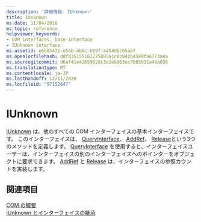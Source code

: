 ```yaml
---
description: '詳細情報: IUnknown'
title: IUnknown
ms.date: 11/04/2016
ms.topic: reference
helpviewer_keywords:
- COM interfaces, base interface
- IUnknown interface
ms.assetid: e6b85472-e54b-4b8c-b19f-4454d6c05a8f
ms.openlocfilehash: ddfd35155162275885a1c0c842b4589fa6773a4a
ms.sourcegitcommit: d6af41e42699628c3e2e6063ec7b03931a49a098
ms.translationtype: MT
ms.contentlocale: ja-JP
ms.lasthandoff: 12/11/2020
ms.locfileid: "97152647"
---
```

# <a name="iunknown"></a>IUnknown

[IUnknown](/windows/win32/api/unknwn/nn-unknwn-iunknown) は、他のすべての COM インターフェイスの基本インターフェイスです。  このインターフェイスは、 [QueryInterface](/windows/win32/api/unknwn/nf-unknwn-iunknown-queryinterface(q))、 [AddRef](/windows/win32/api/unknwn/nf-unknwn-iunknown-addref)、 [Release](/windows/win32/api/unknwn/nf-unknwn-iunknown-release)という3つのメソッドを定義します。 [QueryInterface](/windows/win32/api/unknwn/nf-unknwn-iunknown-queryinterface(q)) を使用すると、インターフェイスユーザーは、インターフェイスの別のインターフェイスへのポインターをオブジェクトに要求できます。 [AddRef](/windows/win32/api/unknwn/nf-unknwn-iunknown-addref) と [Release](/windows/win32/api/unknwn/nf-unknwn-iunknown-release) は、インターフェイスの参照カウントを実装します。

## <a name="see-also"></a>関連項目

[COM の概要](../atl/introduction-to-com.md)<br/>
[IUnknown とインターフェイスの継承](/windows/win32/com/iunknown-and-interface-inheritance)
